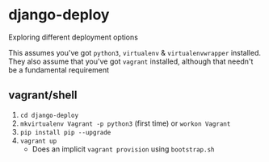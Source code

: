 # django-deploy
Exploring different deployment options

This assumes you've got `python3`, `virtualenv` & `virtualenvwrapper` installed.
They also assume that you've got `vagrant` installed, although that needn't be a fundamental requirement

## vagrant/shell

1. `cd django-deploy`
1. `mkvirtualenv Vagrant -p python3` (first time) or `workon Vagrant`
1. `pip install pip --upgrade`
1. `vagrant up`
    - Does an implicit `vagrant provision` using `bootstrap.sh`

